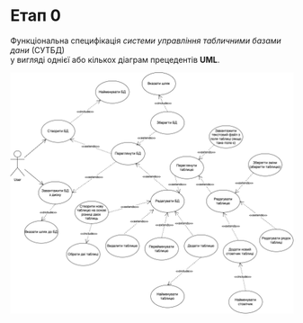 # Етап 0

Функціональна специфікація _системи управління табличними базами дани_ (СУТБД)  
у вигляді однієї або кількох діаграм прецедентів **UML**.

![Картинка 0-го етапу](img/Stage0_Valerii_Ruchko.drawio.png)
